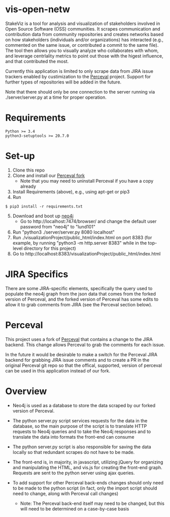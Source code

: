 # vis-open-netw
StakeViz is a tool for analysis and visualization of stakeholders involved in Open Source Software (OSS) communities. It scrapes communication and contribution data from community repositories and creates networks based on how stakeholders (individuals and/or organizations) has interacted (e.g., commented on the same issue, or contributed a commit to the same file). The tool then allows you to visually analyze who collaborates with whom, and leverage centrlality metrics to point out those with the higest influence, and that contributed the most. 

Currently this application is limited to only scrape data from JIRA issue trackers enabled by custimization to the [Perceval](https://github.com/grimoirelab/perceval) project. Support for further types of repositories will be added in the future.

Note that there should only be one connection to the server running via ./server/server.py at a time for proper operation.

# Requirements
    Python >= 3.4
    python3-setuptools >= 20.7.0

# Set-up

1. Clone this repo
2. Clone and install our [Perceval fork](https://github.com/johanlinaker/perceval)
    - Note that you may need to uninstall Perceval if you have a copy already
3. Install Requirements (above), e.g., using apt-get or pip3
4. Run
```
$ pip3 install -r requirements.txt
```
5. Download and boot up [neo4j](https://neo4j.com/download/community-edition/)
    - Go to http://localhost:7474/browser/ and change the default user password from "neo4j" to "lund101"
6. Run "python3 ./server/server.py 8080 localhost"
7. Run ./visualizationProject/public_html/index.html on port 8383 (for example, by running "python3 -m http.server 8383" while in the top-level directory for this project)
8. Go to http://localhost:8383/visualizationProject/public_html/index.html

# JIRA Specifics

There are some JIRA-specific elements, specifically the query used to populate the neo4j graph from the json data that comes from the forked version of Perceval, and the forked version of Perceval has some edits to allow it to grab comments from JIRA (see the Perceval section below).

# Perceval

This project uses a fork of [Perceval](https://github.com/johanlinaker/perceval) that contains a change to the JIRA backend. This change allows Perceval to grab the comments for each issue.

In the future it would be desirable to make a switch for the Perceval JIRA backend for grabbing JIRA issue comments and to create a PR in the original Perceval git repo so that the offical, supported, version of perceval can be used in this application instead of our fork.

# Overview

- Neo4j is used as a database to store the data scraped by our forked version of Perceval.
- The python server.py script services requests for the data in the database, so the main purpose of the script is to translate HTTP requests to Neo4j queries and to take the Neo4j responses and to translate the data into formats the front-end can consume
- The python server.py script is also responsible for saving the data locally so that redundant scrapes do not have to be made.
- The front-end is, in majority, in javascript, utilizing jQuery for organizing and manipulating the HTML, and vis.js for creating the front-end graph. Requests are sent to the python server using ajax queries.

- To add support for other Perceval back-ends changes should only need to be made to the python script (in fact, only the import script should need to change, along with Perceval call changes)
    - Note: The Perceval back-end itself may need to be changed, but this will need to be determined on a case-by-case basis
